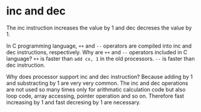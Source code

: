 # inc and dec

The inc instruction increases the value by 1 and dec decreses the value by 1.

In C programming language, ``++`` and ``--`` operators are compiled into inc and dec instructions, respectively.
Why are ``++`` and ``--`` operators included in C language?
``++`` is faster than ``add cx, 1`` in the old processors. ``--`` is faster than dec instruction.

Why does processor support inc and dec instruction?
Because adding by 1 and substracting by 1 are very very common.
The inc and dec operations are not used so many times only for arithmatic calculation code but also loop code, array accessing, pointer operation and so on.
Therefore fast increasing by 1 and fast decresing by 1 are necessary.
